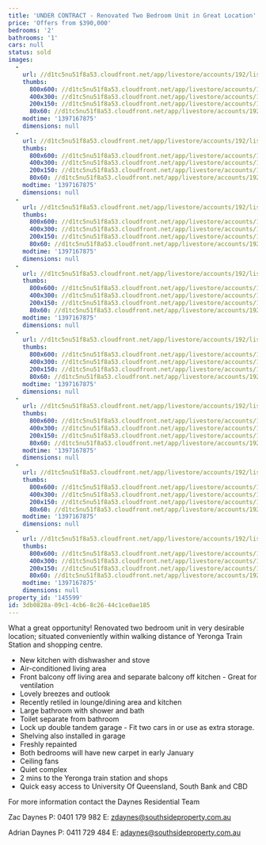 ```yaml
---
title: 'UNDER CONTRACT - Renovated Two Bedroom Unit in Great Location'
price: 'Offers from $390,000'
bedrooms: '2'
bathrooms: '1'
cars: null
status: sold
images:
  -
    url: //d1tc5nu51f8a53.cloudfront.net/app/livestore/accounts/192/listings/98026/images/106228642-1_7339579212_20140411040558.jpg
    thumbs:
      800x600: //d1tc5nu51f8a53.cloudfront.net/app/livestore/accounts/192/listings/98026/images/106228642-1_7339579212_20140411040558_800x600.jpg
      400x300: //d1tc5nu51f8a53.cloudfront.net/app/livestore/accounts/192/listings/98026/images/106228642-1_7339579212_20140411040558_400x300.jpg
      200x150: //d1tc5nu51f8a53.cloudfront.net/app/livestore/accounts/192/listings/98026/images/106228642-1_7339579212_20140411040558_200x150.jpg
      80x60: //d1tc5nu51f8a53.cloudfront.net/app/livestore/accounts/192/listings/98026/images/106228642-1_7339579212_20140411040558_80x60.jpg
    modtime: '1397167875'
    dimensions: null
  -
    url: //d1tc5nu51f8a53.cloudfront.net/app/livestore/accounts/192/listings/98026/images/106228642-2_8538952619_20140411040558.jpg
    thumbs:
      800x600: //d1tc5nu51f8a53.cloudfront.net/app/livestore/accounts/192/listings/98026/images/106228642-2_8538952619_20140411040558_800x600.jpg
      400x300: //d1tc5nu51f8a53.cloudfront.net/app/livestore/accounts/192/listings/98026/images/106228642-2_8538952619_20140411040558_400x300.jpg
      200x150: //d1tc5nu51f8a53.cloudfront.net/app/livestore/accounts/192/listings/98026/images/106228642-2_8538952619_20140411040558_200x150.jpg
      80x60: //d1tc5nu51f8a53.cloudfront.net/app/livestore/accounts/192/listings/98026/images/106228642-2_8538952619_20140411040558_80x60.jpg
    modtime: '1397167875'
    dimensions: null
  -
    url: //d1tc5nu51f8a53.cloudfront.net/app/livestore/accounts/192/listings/98026/images/106228642-3_5445934883_20140411040558.jpg
    thumbs:
      800x600: //d1tc5nu51f8a53.cloudfront.net/app/livestore/accounts/192/listings/98026/images/106228642-3_5445934883_20140411040558_800x600.jpg
      400x300: //d1tc5nu51f8a53.cloudfront.net/app/livestore/accounts/192/listings/98026/images/106228642-3_5445934883_20140411040558_400x300.jpg
      200x150: //d1tc5nu51f8a53.cloudfront.net/app/livestore/accounts/192/listings/98026/images/106228642-3_5445934883_20140411040558_200x150.jpg
      80x60: //d1tc5nu51f8a53.cloudfront.net/app/livestore/accounts/192/listings/98026/images/106228642-3_5445934883_20140411040558_80x60.jpg
    modtime: '1397167875'
    dimensions: null
  -
    url: //d1tc5nu51f8a53.cloudfront.net/app/livestore/accounts/192/listings/98026/images/106228642-4_8109701774_20140411040558.jpg
    thumbs:
      800x600: //d1tc5nu51f8a53.cloudfront.net/app/livestore/accounts/192/listings/98026/images/106228642-4_8109701774_20140411040558_800x600.jpg
      400x300: //d1tc5nu51f8a53.cloudfront.net/app/livestore/accounts/192/listings/98026/images/106228642-4_8109701774_20140411040558_400x300.jpg
      200x150: //d1tc5nu51f8a53.cloudfront.net/app/livestore/accounts/192/listings/98026/images/106228642-4_8109701774_20140411040558_200x150.jpg
      80x60: //d1tc5nu51f8a53.cloudfront.net/app/livestore/accounts/192/listings/98026/images/106228642-4_8109701774_20140411040558_80x60.jpg
    modtime: '1397167875'
    dimensions: null
  -
    url: //d1tc5nu51f8a53.cloudfront.net/app/livestore/accounts/192/listings/98026/images/106228642-5_8181154910_20140411040602.jpg
    thumbs:
      800x600: //d1tc5nu51f8a53.cloudfront.net/app/livestore/accounts/192/listings/98026/images/106228642-5_8181154910_20140411040602_800x600.jpg
      400x300: //d1tc5nu51f8a53.cloudfront.net/app/livestore/accounts/192/listings/98026/images/106228642-5_8181154910_20140411040602_400x300.jpg
      200x150: //d1tc5nu51f8a53.cloudfront.net/app/livestore/accounts/192/listings/98026/images/106228642-5_8181154910_20140411040602_200x150.jpg
      80x60: //d1tc5nu51f8a53.cloudfront.net/app/livestore/accounts/192/listings/98026/images/106228642-5_8181154910_20140411040602_80x60.jpg
    modtime: '1397167875'
    dimensions: null
  -
    url: //d1tc5nu51f8a53.cloudfront.net/app/livestore/accounts/192/listings/98026/images/106228642-6_9996154551_20140411040601.jpg
    thumbs:
      800x600: //d1tc5nu51f8a53.cloudfront.net/app/livestore/accounts/192/listings/98026/images/106228642-6_9996154551_20140411040601_800x600.jpg
      400x300: //d1tc5nu51f8a53.cloudfront.net/app/livestore/accounts/192/listings/98026/images/106228642-6_9996154551_20140411040601_400x300.jpg
      200x150: //d1tc5nu51f8a53.cloudfront.net/app/livestore/accounts/192/listings/98026/images/106228642-6_9996154551_20140411040601_200x150.jpg
      80x60: //d1tc5nu51f8a53.cloudfront.net/app/livestore/accounts/192/listings/98026/images/106228642-6_9996154551_20140411040601_80x60.jpg
    modtime: '1397167875'
    dimensions: null
  -
    url: //d1tc5nu51f8a53.cloudfront.net/app/livestore/accounts/192/listings/98026/images/106228642-7_1023225360_20140411040602.jpg
    thumbs:
      800x600: //d1tc5nu51f8a53.cloudfront.net/app/livestore/accounts/192/listings/98026/images/106228642-7_1023225360_20140411040602_800x600.jpg
      400x300: //d1tc5nu51f8a53.cloudfront.net/app/livestore/accounts/192/listings/98026/images/106228642-7_1023225360_20140411040602_400x300.jpg
      200x150: //d1tc5nu51f8a53.cloudfront.net/app/livestore/accounts/192/listings/98026/images/106228642-7_1023225360_20140411040602_200x150.jpg
      80x60: //d1tc5nu51f8a53.cloudfront.net/app/livestore/accounts/192/listings/98026/images/106228642-7_1023225360_20140411040602_80x60.jpg
    modtime: '1397167875'
    dimensions: null
  -
    url: //d1tc5nu51f8a53.cloudfront.net/app/livestore/accounts/192/listings/98026/images/106228642-8_1703768265_20140411040602.jpg
    thumbs:
      800x600: //d1tc5nu51f8a53.cloudfront.net/app/livestore/accounts/192/listings/98026/images/106228642-8_1703768265_20140411040602_800x600.jpg
      400x300: //d1tc5nu51f8a53.cloudfront.net/app/livestore/accounts/192/listings/98026/images/106228642-8_1703768265_20140411040602_400x300.jpg
      200x150: //d1tc5nu51f8a53.cloudfront.net/app/livestore/accounts/192/listings/98026/images/106228642-8_1703768265_20140411040602_200x150.jpg
      80x60: //d1tc5nu51f8a53.cloudfront.net/app/livestore/accounts/192/listings/98026/images/106228642-8_1703768265_20140411040602_80x60.jpg
    modtime: '1397167875'
    dimensions: null
property_id: '145599'
id: 3db0828a-09c1-4cb6-8c26-44c1ce0ae185
---
```

What a great opportunity! Renovated two bedroom unit in very desirable location; situated conveniently within walking distance of Yeronga Train Station and shopping centre.

*  New kitchen with dishwasher and stove
*  Air-conditioned living area
*  Front balcony off living area and separate balcony off kitchen - Great for ventilation
*  Lovely breezes and outlook
*  Recently retiled in lounge/dining area and kitchen
*  Large bathroom with shower and bath
*  Toilet separate from bathroom
*  Lock up double tandem garage - Fit two cars in or use as extra storage.
*  Shelving also installed in garage
*  Freshly repainted
*  Both bedrooms will have new carpet in early January
*  Ceiling fans
*  Quiet complex
*  2 mins to the Yeronga train station and shops
*  Quick easy access to University Of Queensland, South Bank and CBD

For more information contact the Daynes Residential Team

Zac Daynes
P: 0401 179 982
E: zdaynes@southsideproperty.com.au

Adrian Daynes
P: 0411 729 484
E: adaynes@southsideproperty.com.au